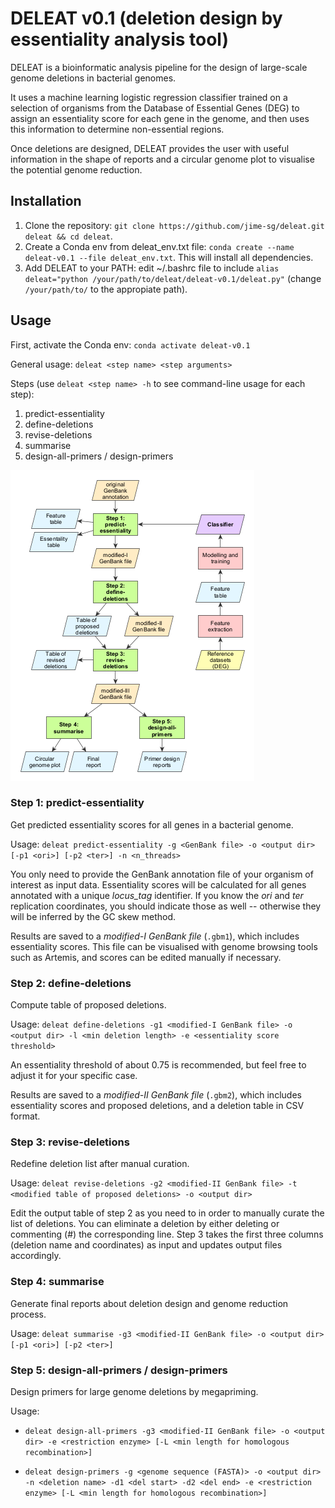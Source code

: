 # DELEAT v0.1 (deletion design by essentiality analysis tool)
DELEAT is a bioinformatic analysis pipeline for the design of large-scale genome deletions in bacterial genomes.

It uses a machine learning logistic regression classifier trained on a selection of organisms from the Database of Essential Genes (DEG) to assign an essentiality score for each gene in the genome, and then uses this information to determine non-essential regions.

Once deletions are designed, DELEAT provides the user with useful information in the shape of reports and a circular genome plot to visualise the potential genome reduction.

## Installation

1. Clone the repository: `git clone https://github.com/jime-sg/deleat.git deleat && cd deleat`.
2. Create a Conda env from deleat_env.txt file: `conda create --name deleat-v0.1 --file deleat_env.txt`. This will install all dependencies.
3. Add DELEAT to your PATH: edit ~/.bashrc file to include `alias deleat="python /your/path/to/deleat/deleat-v0.1/deleat.py"` (change `/your/path/to/` to the appropiate path).

## Usage
First, activate the Conda env: `conda activate deleat-v0.1`

General usage: `deleat <step name> <step arguments>`

Steps (use `deleat <step name> -h` to see command-line usage for each step):

  1. predict-essentiality
  2. define-deletions
  3. revise-deletions
  4. summarise
  5. design-all-primers / design-primers
  
![](img/pipeline.png)
  
### Step 1: predict-essentiality

Get predicted essentiality scores for all genes in a bacterial genome.

Usage: `deleat predict-essentiality -g <GenBank file> -o <output dir> [-p1 <ori>] [-p2 <ter>] -n <n_threads>`

You only need to provide the GenBank annotation file of your organism of interest as input data. Essentiality scores will be calculated for all genes annotated with a unique *locus_tag* identifier. If you know the *ori* and *ter* replication coordinates, you should indicate those as well -- otherwise they will be inferred by the GC skew method.

Results are saved to a *modified-I GenBank file* (`.gbm1`), which includes essentiality scores. This file can be visualised with genome browsing tools such as Artemis, and scores can be edited manually if necessary.

### Step 2: define-deletions

Compute table of proposed deletions.

Usage: `deleat define-deletions -g1 <modified-I GenBank file> -o <output dir> -l <min deletion length> -e <essentiality score threshold>`

An essentiality threshold of about 0.75 is recommended, but feel free to adjust it for your specific case.

Results are saved to a *modified-II GenBank file* (`.gbm2`), which includes essentiality scores and proposed deletions, and a deletion table in CSV format.

### Step 3: revise-deletions

Redefine deletion list after manual curation.

Usage: `deleat revise-deletions -g2 <modified-II GenBank file> -t <modified table of proposed deletions> -o <output dir>`

Edit the output table of step 2 as you need to in order to manually curate the list of deletions. You can eliminate a deletion by either deleting or commenting (#) the corresponding line. Step 3 takes the first three columns (deletion name and coordinates) as input and updates output files accordingly.

### Step 4: summarise

Generate final reports about deletion design and genome reduction process.

Usage: `deleat summarise -g3 <modified-II GenBank file> -o <output dir> [-p1 <ori>] [-p2 <ter>]`

### Step 5: design-all-primers / design-primers

Design primers for large genome deletions by megapriming.

Usage:
  - `deleat design-all-primers -g3 <modified-II GenBank file> -o <output dir> -e <restriction enzyme> [-L <min length for homologous recombination>]`
  
  - `deleat design-primers -g <genome sequence (FASTA)> -o <output dir> -n <deletion name> -d1 <del start> -d2 <del end> -e <restriction enzyme> [-L <min length for homologous recombination>]`

